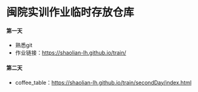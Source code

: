 # 闽院实训作业临时存放仓库
#### 第一天
* 熟悉git
* 作业链接：https://shaolian-lh.github.io/train/

#### 第二天
* coffee_table：https://shaolian-lh.github.io/train/secondDay/index.html